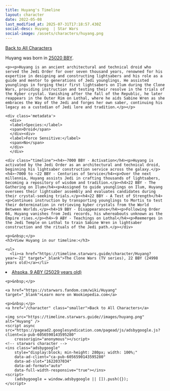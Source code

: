 ```yaml
---
title: Huyang's Timeline
layout: character
date: 2022-05-08
last_modified_at: 2025-07-31T17:18:57.430Z
social-desc: Huyang  | Star Wars
social-image: /assets/characters/huyang.png
---
```

<a href="/character" class="smaller">Back to All Characters</a>

<div class="character-profile container">
  <div class="col-10">
    <p>
    Huyang             was born in <a href="https://timeline.starwars.guide/character/Huyang?year=-300" target="_blank">25020 BBY</a>.
    </p>

    <p><p>Huyang is an ancient architectural and technical droid who served the Jedi Order for over seven thousand years, renowned for his expertise in designing and constructing lightsabers and his role as a guide and mentor to generations of Jedi younglings. He assisted younglings in forging their first lightsabers on Ilum during the Clone Wars, providing instruction and testing their resolve in the trials of the Kyber crystal. Vanishing after the fall of the Republic, he later reappears in the Outer Rim on Lothal, where he aids Sabine Wren as she embraces the Way of the Jedi and forges her own saber, continuing his legacy as a custodian of Jedi lore and tradition.</p></p>
    
    <div class='metadata'>
      <div>
      <label>Species:</label>
      <span>Droid</span>
      </div><div>
      <label>Force Sensitive:</label>
      <span>No</span>
      </div>
      </div>

    <div class="timeline"><h4>~7000 BBY - Activation</h4><p>Huyang is activated by the Jedi Order as an architectural and technical droid, beginning his lightsaber construction service across the galaxy.</p><h4>~7000 to ~22 BBY - Centuries of Service</h4><p>Over the next millennia, Huyang assists Jedi in crafting thousands of lightsabers, becoming a repository of wisdom and tradition.</p><h4>22 BBY - The Gathering on Ilum</h4><p>Assigned to guide younglings on Ilum, Huyang oversees their lightsaber assembly and evaluates candidates during their crystal-seeking trials.</p><h4>22 BBY - A Test of Strength</h4><p>Continues instruction by transporting younglings to Mortis to test their determination in retrieving kyber crystals from the World Between Worlds.</p><h4>19 BBY - Disappearance</h4><p>Following Order 66, Huyang vanishes from Jedi records, his whereabouts unknown as the Empire rises.</p><h4>~9 ABY - Teachings on Lothal</h4><p>Reemerges in the Jedi Temple on Lothal to train Sabine Wren in lightsaber construction and the rituals of the Jedi path.</p></div>
    
    <p>&nbsp;</p>
    <h3>View Huyang in our timeline:</h3>

    <ul>
      <li><a href="https://timeline.starwars.guide/character/Huyang?year=-22" target="_blank">The Clone Wars (TV series), 22 BBY (24998 years old)</a></li>
  <li><a href="https://timeline.starwars.guide/character/Huyang?year=9" target="_blank">Ahsoka, 9 ABY (25029 years old)</a></li>
    </ul>

    <p>&nbsp;</p>

    <a href="https://starwars.fandom.com/wiki/Huyang" target="_blank">Learn more on Wookiepedia.com</a>

    <p>&nbsp;</p>
    <a href="/character" class="smaller">Back to All Characters</a>
  </div>
  <div class="character_image col-2">
    
    <img src="https://timeline.starwars.guide//images/huyang.png" alt="Huyang" />
    <script async src="https://pagead2.googlesyndication.com/pagead/js/adsbygoogle.js?client=ca-pub-6056590143595280"
        crossorigin="anonymous"></script>
    <!-- starwars character -->
    <ins class="adsbygoogle"
        style="display:block; min-height: 280px; width: 100%;"
        data-ad-client="ca-pub-6056590143595280"
        data-ad-slot="1622037034"
        data-ad-format="auto"
        data-full-width-responsive="true"></ins>
    <script>
        (adsbygoogle = window.adsbygoogle || []).push({});
    </script>
  </div>
</div>
